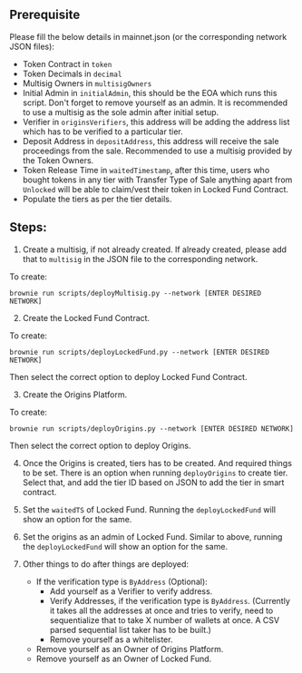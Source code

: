## Prerequisite

Please fill the below details in mainnet.json (or the corresponding network JSON files):
- Token Contract in `token`
- Token Decimals in `decimal`
- Multisig Owners in `multisigOwners`
- Initial Admin in `initialAdmin`, this should be the EOA which runs this script. Don't forget to remove yourself as an admin. It is recommended to use a multisig as the sole admin after initial setup.
- Verifier in `originsVerifiers`, this address will be adding the address list which has to be verified to a particular tier.
- Deposit Address in `depositAddress`, this address will receive the sale proceedings from the sale. Recommended to use a multisig provided by the Token Owners.
- Token Release Time in `waitedTimestamp`, after this time, users who bought tokens in any tier with Transfer Type of Sale anything apart from `Unlocked` will be able to claim/vest their token in Locked Fund Contract.
- Populate the tiers as per the tier details.

## Steps:

1. Create a multisig, if not already created. If already created, please add that to `multisig` in the JSON file to the corresponding network.

To create:

```
brownie run scripts/deployMultisig.py --network [ENTER DESIRED NETWORK]
```

2. Create the Locked Fund Contract.

To create:

```
brownie run scripts/deployLockedFund.py --network [ENTER DESIRED NETWORK]
```

Then select the correct option to deploy Locked Fund Contract.

3. Create the Origins Platform.

To create:

```
brownie run scripts/deployOrigins.py --network [ENTER DESIRED NETWORK]
```

Then select the correct option to deploy Origins.

4. Once the Origins is created, tiers has to be created. And required things to be set. There is an option when running `deployOrigins` to create tier. Select that, and add the tier ID based on JSON to add the tier in smart contract.

5. Set the `waitedTS` of Locked Fund. Running the `deployLockedFund` will show an option for the same.

6. Set the origins as an admin of Locked Fund. Similar to above, running the `deployLockedFund` will show an option for the same.

7. Other things to do after things are deployed:
    - If the verification type is `ByAddress` (Optional):
        - Add yourself as a Verifier to verify address.
        - Verify Addresses, if the verification type is `ByAddress`. (Currently it takes all the addresses at once and tries to verify, need to sequentialize that to take X number of wallets at once. A CSV parsed sequential list taker has to be built.)
        - Remove yourself as a whitelister.
    - Remove yourself as an Owner of Origins Platform.
    - Remove yourself as an Owner of Locked Fund.